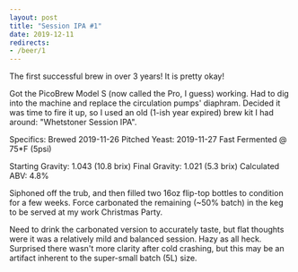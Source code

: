 ```yaml
---
layout: post
title: "Session IPA #1"
date: 2019-12-11
redirects:
- /beer/1
---
```


The first successful brew in over 3 years! It is pretty okay!

Got the PicoBrew Model S (now called the Pro, I guess) working.  Had to dig into the machine and replace the circulation pumps' diaphram.  Decided it was time to fire it up, so I used an old (1-ish year expired) brew kit I had around: "Whetstoner Session IPA".

Specifics:
Brewed 2019-11-26
Pitched Yeast: 2019-11-27
Fast Fermented @ 75*F (5psi)

Starting Gravity: 1.043 (10.8 brix)
Final Gravity: 1.021 (5.3 brix)
Calculated ABV: 4.8%

Siphoned off the trub, and then filled two 16oz flip-top bottles to condition for a few weeks.  Force carbonated the remaining (~50% batch) in the keg to be served at my work Christmas Party.

Need to drink the carbonated version to accurately taste, but flat thoughts were it was a relatively mild and balanced session.  Hazy as all heck.  Surprised there wasn't more clarity after cold crashing, but this may be an artifact inherent to the super-small batch (5L) size.
